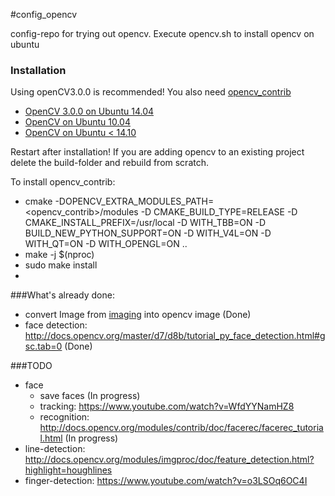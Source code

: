 #config_opencv

config-repo for trying out opencv. Execute opencv.sh to install opencv on ubuntu

### Installation

Using openCV3.0.0 is recommended! You also need [opencv_contrib](https://github.com/Itseez/opencv_contrib)
* [OpenCV 3.0.0 on Ubuntu 14.04](http://rodrigoberriel.com/2014/10/installing-opencv-3-0-0-on-ubuntu-14-04/)
* [OpenCV on Ubuntu 10.04](http://docs.opencv.org/doc/tutorials/introduction/linux_install/linux_install.html)
* [OpenCV on Ubuntu < 14.10](https://help.ubuntu.com/community/OpenCV)


Restart after installation!
If you are adding opencv to an existing project delete the build-folder and rebuild from scratch.

To install opencv_contrib:
* cmake -DOPENCV_EXTRA_MODULES_PATH=<opencv_contrib>/modules -D CMAKE_BUILD_TYPE=RELEASE -D CMAKE_INSTALL_PREFIX=/usr/local -D WITH_TBB=ON -D BUILD_NEW_PYTHON_SUPPORT=ON -D WITH_V4L=ON -D WITH_QT=ON -D WITH_OPENGL=ON ..
* make -j $(nproc)
* sudo make install
* 
###What's already done:
 * convert Image from [imaging](github.com/lms-org/imaging) into opencv image (Done)
 * face detection: http://docs.opencv.org/master/d7/d8b/tutorial_py_face_detection.html#gsc.tab=0 (Done)

###TODO
 * face
   * save faces (In progress)
   * tracking: https://www.youtube.com/watch?v=WfdYYNamHZ8
   * recognition: http://docs.opencv.org/modules/contrib/doc/facerec/facerec_tutorial.html (In progress)
 * line-detection: http://docs.opencv.org/modules/imgproc/doc/feature_detection.html?highlight=houghlines
 * finger-detection: https://www.youtube.com/watch?v=o3LSOq6OC4I
